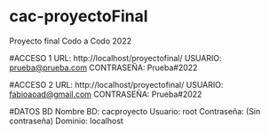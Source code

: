 # cac-proyectoFinal
Proyecto final Codo a Codo 2022

#ACCESO 1
URL: http://localhost/proyectofinal/
USUARIO: prueba@prueba.com
CONTRASEÑA: Prueba#2022

#ACCESO 2
URL: http://localhost/proyectofinal/
USUARIO: fabioaoad@gmail.com
CONTRASEÑA: Prueba#2022



#DATOS BD
Nombre BD: cacproyecto
Usuario: root
Contraseña: (Sin contraseña)
Dominio: localhost


